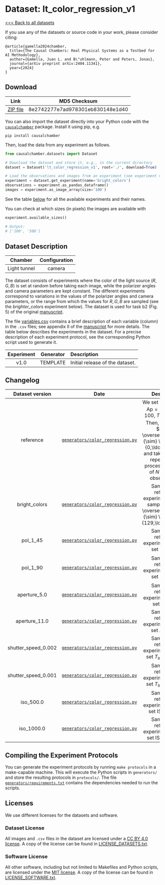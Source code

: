 # Dataset: lt\_color\_regression\_v1

[<<< Back to all datasets](http://causalchamber.org)

If you use any of the datasets or source code in your work, please consider citing:

```
@article{gamella2024chamber,
  title={The Causal Chambers: Real Physical Systems as a Testbed for AI Methodology},
  author={Gamella, Juan L. and B\"uhlmann, Peter and Peters, Jonas},
  journal={arXiv preprint arXiv:2404.11341},
  year={2024}
}
```

## Download

| Link     | MD5 Checksum                     |
|:--------:|:--------------------------------:|
| [ZIP file](TEMPLATE) | 8e2742277e7ad978301eb830148e1d40 |

You can also import the dataset directly into your Python code with the [`causalchamber`](https://pypi.org/project/causalchamber/) package. Install it using pip, e.g.

```
pip install causalchamber
```

Then, load the data from any experiment as follows.

```python
from causalchamber.datasets import Dataset

# Download the dataset and store it, e.g., in the current directory
dataset = Dataset('lt_color_regression_v1', root='./', download=True)

# Load the observations and images from an experiment (see experiment names below)
experiment = dataset.get_experiment(name='bright_colors')
observations = experiment.as_pandas_dataframe()
images = experiment.as_image_array(size='100')
```

See the table [below](#dataset-description) for all the available experiments and their names.

You can check at which sizes (in pixels) the images are available with

```python
experiment.available_sizes()

# Output:
# ['100', '500']
```

## Dataset Description

| Chamber      | Configuration |
|:------------:|:-------------:|
| Light tunnel | camera        |

The dataset consists of experiments where the color of the light source ($R,G,B$) is set at random before taking each image, while the polarizer angles and camera parameters are kept constant. The different experiments correspond to variations in the values of the polarizer angles and camera parameters, or the range from which the values for $R,G,B$ are sampled (see the *brighter\_colors* experiment below). The dataset is used for task b2 (Fig. 5) of the original [manuscript](https://arxiv.org/pdf/2404.11341.pdf).

The file [variables.csv](variables.csv) contains a brief description of each variable (column) in the `.csv` files; see appendix II of the [manuscript](https://arxiv.org/pdf/2404.11341.pdf) for more details. The table below describes the experiments in the dataset. For a precise description of each experiment protocol, see the corresponding Python script used to generate it.

| Experiment | Generator | Description |
|:----------------------:|:---------:|:------------|
| v1.0            | TEMPLATE | Initial release of the dataset. |

## Changelog

| Dataset version | Date       | Description                     |
|:---------------:|:----------:|:-------------------------------:|
| reference | [`generators/color_regression.py`](lt_color_regression_v1/generators/color_regression.py) | We set $\theta_1=\theta_2=0$, $\text{Ap}=1.8$, $\text{ISO}=100$, $T_\text{Im}=1/200$. Then, we sample $R, G, B \overset{\text{i.i.d.}}{\sim} \text{Unif}(\\{0,\ldots,128\\})$ and take an image, repeating the process for a total of $N=10000$ observations. |
| bright_colors | [`generators/color_regression.py`](lt_color_regression_v1/generators/color_regression.py) | Same as the reference experiment, but we sample $R, G, B \overset{\text{i.i.d.}}{\sim} \text{Unif}(\\{129,\ldots,255\\})$ |
| pol_1_45 | [`generators/color_regression.py`](lt_color_regression_v1/generators/color_regression.py) | Same as the reference experiment, but we set $\theta_1 = 45$. |
| pol_1_90 | [`generators/color_regression.py`](lt_color_regression_v1/generators/color_regression.py) | Same as the reference experiment, but we set $\theta_1 = 90$. |
| aperture_5.0 | [`generators/color_regression.py`](lt_color_regression_v1/generators/color_regression.py) | Same as the reference experiment, but we set $\text{Ap}=5$. |
| aperture_11.0 | [`generators/color_regression.py`](lt_color_regression_v1/generators/color_regression.py) | Same as the reference experiment, but we set $\text{Ap}=11$. |
| shutter_speed_0.002 | [`generators/color_regression.py`](lt_color_regression_v1/generators/color_regression.py) | Same as the reference experiment, but we set $T_\text{Im}=1/500$. |
| shutter_speed_0.001 | [`generators/color_regression.py`](lt_color_regression_v1/generators/color_regression.py) | Same as the reference experiment, but we set $T_\text{Im}=1/100$. |
| iso_500.0 | [`generators/color_regression.py`](lt_color_regression_v1/generators/color_regression.py) | Same as the reference experiment, but we set $\text{ISO}=500$. |
| iso_1000.0 | [`generators/color_regression.py`](lt_color_regression_v1/generators/color_regression.py) | Same as the reference experiment, but we set $\text{ISO}=1000$. |

## Compiling the Experiment Protocols

You can generate the experiment protocols by running `make protocols` in a make-capable machine. This will execute the Python scripts in `generators/` and store the resulting protocols in `protocols/`. The file [`generators/requirements.txt`](generators/requirements.txt) contains the dependencies needed to run the scripts.


## Licenses

We use different licenses for the datasets and software.

### Dataset License

All images and `.csv` files in the dataset are licensed under a [CC BY 4.0 license](https://creativecommons.org/licenses/by/4.0/). A copy of the license can be found in [LICENSE_DATASETS.txt](LICENSE_DATASETS.txt).

### Software License

All other software, including but not limited to Makefiles and Python scripts, are licensed under the [MIT license](https://opensource.org/license/mit/). A copy of the license can be found in [LICENSE_SOFTWARE.txt](LICENSE_SOFTWARE.txt).

